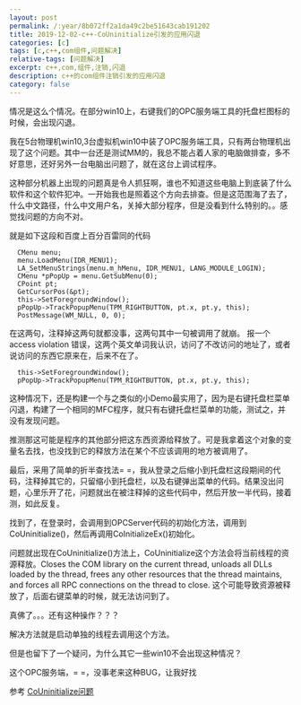 ```yaml
---
layout: post
permalink: /:year/8b072ff2a1da49c2be51643cab191202
title: 2019-12-02-c++-CoUninitialize引发的应用闪退
categories: [c]
tags: [c,c++,com组件,问题解决]
relative-tags: [问题解决]
excerpt: c++,com,组件,注销,闪退
description: c++的com组件注销引发的应用闪退
category: false
---
```


情况是这么个情况。在部分win10上，右键我们的OPC服务端工具的托盘栏图标的时候，会出现闪退。


我在5台物理机win10,3台虚拟机win10中装了OPC服务端工具，只有两台物理机出现了这个问题。其中一台还是测试MM的，我总不能占着人家的电脑做排查，多不好意思，还好另外一台电脑出问题了，就在这台上调试程序。

这种部分机器上出现的问题真是令人抓狂啊，谁也不知道这些电脑上到底装了什么软件和这个软件犯冲。一开始我也是照着这个方向去排查。但是这范围海了去了，什么中文路径，什么中文用户名，关掉大部分程序，但是没看到什么特别的。。感觉找问题的方向不对。

就是如下这段和百度上百分百雷同的代码
```
  CMenu menu;
  menu.LoadMenu(IDR_MENU1);
  LA_SetMenuStrings(menu.m_hMenu, IDR_MENU1, LANG_MODULE_LOGIN);
  CMenu *pPopUp = menu.GetSubMenu(0);
  CPoint pt;
  GetCursorPos(&pt);
  this->SetForegroundWindow();
  pPopUp->TrackPopupMenu(TPM_RIGHTBUTTON, pt.x, pt.y, this);
  PostMessage(WM_NULL, 0, 0);
```

在这两句，注释掉这两句就都没事，这两句其中一句被调用了就崩。
报一个 access violation 错误，这两个英文单词我认识，访问了不改访问的地址了，或者说访问的东西它原来在，后来不在了。
```
  this->SetForegroundWindow();
  pPopUp->TrackPopupMenu(TPM_RIGHTBUTTON, pt.x, pt.y, this);
```

这种情况下，还是构建一个与之类似的小Demo最实用了，因为是右键托盘栏菜单闪退，构建了一个相同的MFC程序，就只有右键托盘栏菜单的功能，测试之，并没有发现问题。

推测那这可能是程序的其他部分把这东西资源给释放了。可是我拿着这个对象的变量名去找，也没找到它的释放方法在某个不应该调用的地方被调用了。


最后，采用了简单的折半查找法= =，我从登录之后缩小到托盘栏这段期间的代码，注释掉其它的，只留缩小到托盘栏，以及右键弹出菜单的代码。结果没出问题，心里乐开了花，问题就出在被注释掉的这些代码中，然后开放一半代码，接着测，如此反复。

找到了，在登录时，会调用到OPCServer代码的初始化方法，调用到CoUninitialize()，然后再调用CoInitializeEx()初始化。

问题就出现在CoUninitialize()方法上，CoUninitialize这个方法会将当前线程的资源释放。Closes the COM library on the current thread, unloads all DLLs loaded by the thread, frees any other resources that the thread maintains, and forces all RPC connections on the thread to close. 这个可能导致资源被释放了，后面右键菜单的时候，就无法访问到了。

真佛了。。。还有这种操作？？？

解决方法就是启动单独的线程去调用这个方法。

但是也留下了一个疑问，为什么其它一些win10不会出现这种情况？


这个OPC服务端，= =，没事老来这种BUG，让我好找


参考 [CoUninitialize问题](https://blog.csdn.net/parfait/article/details/2059400?%3E)




